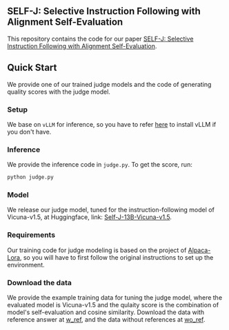 ## SELF-J: Selective Instruction Following with Alignment Self-Evaluation

This repository contains the code for our paper [SELF-J: Selective Instruction Following with Alignment Self-Evaluation](). 



## Quick Start
We provide one of our trained judge models and the code of generating quality scores with the judge model. 

### Setup
We base on `vLLM` for inference, so you have to refer [here](https://docs.vllm.ai/en/latest/getting_started/installation.html) to install vLLM if you don't have. 

### Inference
We provide the inference code in `judge.py`. To get the score, run:
```bash
python judge.py
```

### Model
We release our judge model, tuned for the instruction-following model of Vicuna-v1.5, at Huggingface, link: [Self-J-13B-Vicuna-v1.5](https://huggingface.co/oceanpty/Self-J). 






### Requirements

Our training code for judge modeling is based on the project of [Alpaca-Lora](https://github.com/tloen/alpaca-lora), so you will have to first follow the original instructions to set up the environment. 


### Download the data

We provide the example training data for tuning the judge model, where the evaluated model is Vicuna-v1.5 and the qulaity score is the combination of model's self-evaluation and cosine similarity. Download the data with reference answer at [w_ref](https://huggingface.co/datasets/oceanpty/self-j/blob/main/training_set.round1.cosine_reivew.w_ref.category%3D1-10.review_by_vicuna-13b-v1.5.base_model%3Dvicuna-13b-v1.5.num%3D30k.json), and the data without references at [wo_ref](https://huggingface.co/datasets/oceanpty/self-j/blob/main/training_set.round1.cosine_reivew.wo_ref.category%3D1-10.review_by_vicuna-13b-v1.5.base_model%3Dvicuna-13b-v1.5.num%3D30k.json). 




